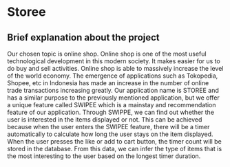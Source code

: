 # Storee
## Brief explanation about the project
Our chosen topic is online shop. Online shop is one of the most useful technological development in this modern society. It makes easier for us to do buy and sell activities. Online shop is able to massively increase the level of the world economy. The emergence of applications such as Tokopedia, Shopee, etc in Indonesia has made an increase in the number of online trade transactions increasing greatly. Our application name is STOREE and has a similar purpose to the previously mentioned application, but we offer a unique feature called SWIPEE which is a mainstay and recommendation feature of our application. Through SWIPPE, we can find out whether the user is interested in the items displayed or not. This can be achieved because when the user enters the SWIPEE feature, there will be a timer automatically to calculate how long the user stays on the item displayed. When the user presses the like or add to cart button, the timer count will be stored in the database. From this data, we can infer the type of items that is the most interesting to the user based on the longest timer duration.		
